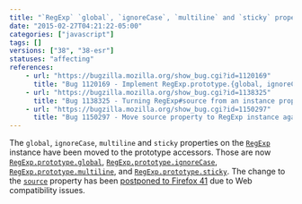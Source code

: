 ```yaml
---
title: "`RegExp` `global`, `ignoreCase`, `multiline` and `sticky` properties are now prototype accessor properties"
date: "2015-02-27T04:21:22-05:00"
categories: ["javascript"]
tags: []
versions: ["38", "38-esr"]
statuses: "affecting"
references:
    - url: "https://bugzilla.mozilla.org/show_bug.cgi?id=1120169"
      title: "Bug 1120169 - Implement RegExp.prototype.{global, ignoreCase, multiline, source, sticky, unicode}"
    - url: "https://bugzilla.mozilla.org/show_bug.cgi?id=1138325"
      title: "Bug 1138325 - Turning RegExp#source from an instance property into an accessor breaks ClojureScript apps"
    - url: "https://bugzilla.mozilla.org/show_bug.cgi?id=1150297"
      title: "Bug 1150297 - Move source property to RegExp instance again."
---
```

The `global`, `ignoreCase`, `multiline` and `sticky` properties on the [`RegExp`](https://developer.mozilla.org/docs/Web/JavaScript/Reference/Global_Objects/RegExp) instance have been moved to the prototype accessors. Those are now [`RegExp.prototype.global`](https://developer.mozilla.org/docs/Web/JavaScript/Reference/Global_Objects/Regexp/global), [`RegExp.prototype.ignoreCase`](https://developer.mozilla.org/docs/Web/JavaScript/Reference/Global_Objects/Regexp/ignoreCase), [`RegExp.prototype.multiline`](https://developer.mozilla.org/docs/Web/JavaScript/Reference/Global_Objects/Regexp/multiline), and [`RegExp.prototype.sticky`](https://developer.mozilla.org/docs/Web/JavaScript/Reference/Global_Objects/Regexp/sticky). The change to the [`source`](https://developer.mozilla.org/docs/Web/JavaScript/Reference/Global_Objects/Regexp/source) property has been [postponed to Firefox 41](https://www.fxsitecompat.dev/en-CA/docs/2015/regexp-source-has-become-prototype-accessor-property/) due to Web compatibility issues.
